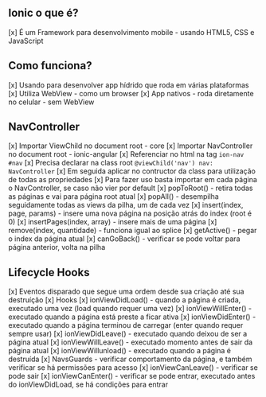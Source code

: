 ## Ionic o que é?

[x] É um Framework para desenvolvimento mobile - usando HTML5, CSS e JavaScript

## Como funciona?

[x] Usando para desenvolver app hídrido que roda em várias plataformas
[x] Utiliza WebView - como um browser
[x] App nativos - roda diretamente no celular - sem WebView

## NavController
[x] Importar ViewChild no document root - core
[x] Importar NavController no document root - ionic-angular
[x] Referenciar no html na tag `ion-nav #nav`
[x] Precisa declarar na class root `@viewChild('nav') nav: NavController`
[x] Em seguida aplicar no contructor da class para utilização de todas as propriedades
[x] Para fazer uso basta importar em cada página o NavController, se caso não vier por default
  [x] popToRoot() - retira todas as páginas e vai para página root atual
  [x] popAll() - desempilha seguidamente todas as views da pilha, um de cada vez
  [x] insert(index, page, params) - insere uma nova página na posição atrás do index (root é 0)
  [x] insertPages(index, array) - insere mais de uma página
  [x] remove(index, quantidade) - funciona igual ao splice
  [x] getActive() - pegar o index da página atual
  [x] canGoBack() - verificar se pode voltar para página anterior, volta na pilha

## Lifecycle Hooks
[x] Eventos disparado que segue uma ordem desde sua criação até sua destruíção
[x] Hooks
  [x] ionViewDidLoad() - quando a página é criada, executado uma vez (load quando requer uma vez)
  [x] ionViewWillEnter() - executado quando a página está preste a ficar ativa
  [x] ionViewDidEnter() - executado quando a página terminou de carregar (enter quando requer sempre usar)
  [x] ionViewDidLeave() - executado quando deixou de ser a página atual
  [x] ionViewWillLeave() - executado momento antes de sair da página atual
  [x] ionViewWillunload() - executado quando a página é destruída
[x] NavsGuards - verificar comportamento da página, e também verificar se há permissões para acesso
  [x] ionViewCanLeave() - verificar se pode sair
  [x] ionViewCanEnter() - verificar se pode entrar, executado antes do ionViewDidLoad, se há condições para entrar